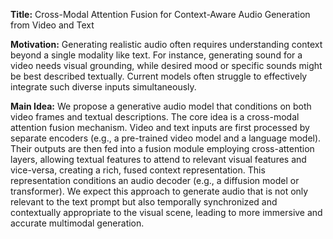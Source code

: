 **Title:** Cross-Modal Attention Fusion for Context-Aware Audio Generation from Video and Text

**Motivation:** Generating realistic audio often requires understanding context beyond a single modality like text. For instance, generating sound for a video needs visual grounding, while desired mood or specific sounds might be best described textually. Current models often struggle to effectively integrate such diverse inputs simultaneously.

**Main Idea:** We propose a generative audio model that conditions on both video frames and textual descriptions. The core idea is a cross-modal attention fusion mechanism. Video and text inputs are first processed by separate encoders (e.g., a pre-trained video model and a language model). Their outputs are then fed into a fusion module employing cross-attention layers, allowing textual features to attend to relevant visual features and vice-versa, creating a rich, fused context representation. This representation conditions an audio decoder (e.g., a diffusion model or transformer). We expect this approach to generate audio that is not only relevant to the text prompt but also temporally synchronized and contextually appropriate to the visual scene, leading to more immersive and accurate multimodal generation.